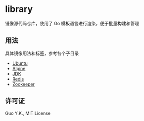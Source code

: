 # library
镜像源代码仓库，使用了 Go 模板语言进行渲染，便于批量构建和管理

## 用法

具体镜像用法和标签，参考各个子目录

* [Ubuntu](https://github.com/acicn/library/tree/latest/ubuntu)
* [Alpine](https://github.com/acicn/library/tree/latest/alpine)
* [JDK](https://github.com/acicn/library/tree/latest/jdk)
* [Redis](https://github.com/acicn/library/tree/latest/redis)
* [Zookeeper](https://github.com/acicn/library/tree/latest/zookeeper)

## 许可证

Guo Y.K., MIT License
